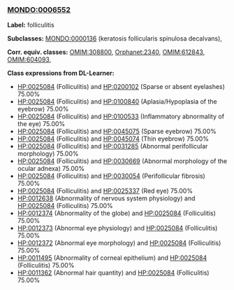 
### [MONDO:0006552](http://purl.obolibrary.org/obo/MONDO_0006552)
**Label:** folliculitis

**Subclasses:** [MONDO:0000136](http://purl.obolibrary.org/obo/MONDO_0000136) (keratosis follicularis spinulosa decalvans), 

**Corr. equiv. classes:** [OMIM:308800](http://purl.obolibrary.org/obo/OMIM_308800), [Orphanet:2340](http://www.orpha.net/ORDO/Orphanet_2340), [OMIM:612843](http://purl.obolibrary.org/obo/OMIM_612843), [OMIM:604093](http://purl.obolibrary.org/obo/OMIM_604093), 

**Class expressions from DL-Learner:**

- [HP:0025084](http://purl.obolibrary.org/obo/HP_0025084) (Folliculitis) and [HP:0200102](http://purl.obolibrary.org/obo/HP_0200102) (Sparse or absent eyelashes) 75.00%
- [HP:0025084](http://purl.obolibrary.org/obo/HP_0025084) (Folliculitis) and [HP:0100840](http://purl.obolibrary.org/obo/HP_0100840) (Aplasia/Hypoplasia of the eyebrow) 75.00%
- [HP:0025084](http://purl.obolibrary.org/obo/HP_0025084) (Folliculitis) and [HP:0100533](http://purl.obolibrary.org/obo/HP_0100533) (Inflammatory abnormality of the eye) 75.00%
- [HP:0025084](http://purl.obolibrary.org/obo/HP_0025084) (Folliculitis) and [HP:0045075](http://purl.obolibrary.org/obo/HP_0045075) (Sparse eyebrow) 75.00%
- [HP:0025084](http://purl.obolibrary.org/obo/HP_0025084) (Folliculitis) and [HP:0045074](http://purl.obolibrary.org/obo/HP_0045074) (Thin eyebrow) 75.00%
- [HP:0025084](http://purl.obolibrary.org/obo/HP_0025084) (Folliculitis) and [HP:0031285](http://purl.obolibrary.org/obo/HP_0031285) (Abnormal perifollicular morphology) 75.00%
- [HP:0025084](http://purl.obolibrary.org/obo/HP_0025084) (Folliculitis) and [HP:0030669](http://purl.obolibrary.org/obo/HP_0030669) (Abnormal morphology of the ocular adnexa) 75.00%
- [HP:0025084](http://purl.obolibrary.org/obo/HP_0025084) (Folliculitis) and [HP:0030054](http://purl.obolibrary.org/obo/HP_0030054) (Perifollicular fibrosis) 75.00%
- [HP:0025084](http://purl.obolibrary.org/obo/HP_0025084) (Folliculitis) and [HP:0025337](http://purl.obolibrary.org/obo/HP_0025337) (Red eye) 75.00%
- [HP:0012638](http://purl.obolibrary.org/obo/HP_0012638) (Abnormality of nervous system physiology) and [HP:0025084](http://purl.obolibrary.org/obo/HP_0025084) (Folliculitis) 75.00%
- [HP:0012374](http://purl.obolibrary.org/obo/HP_0012374) (Abnormality of the globe) and [HP:0025084](http://purl.obolibrary.org/obo/HP_0025084) (Folliculitis) 75.00%
- [HP:0012373](http://purl.obolibrary.org/obo/HP_0012373) (Abnormal eye physiology) and [HP:0025084](http://purl.obolibrary.org/obo/HP_0025084) (Folliculitis) 75.00%
- [HP:0012372](http://purl.obolibrary.org/obo/HP_0012372) (Abnormal eye morphology) and [HP:0025084](http://purl.obolibrary.org/obo/HP_0025084) (Folliculitis) 75.00%
- [HP:0011495](http://purl.obolibrary.org/obo/HP_0011495) (Abnormality of corneal epithelium) and [HP:0025084](http://purl.obolibrary.org/obo/HP_0025084) (Folliculitis) 75.00%
- [HP:0011362](http://purl.obolibrary.org/obo/HP_0011362) (Abnormal hair quantity) and [HP:0025084](http://purl.obolibrary.org/obo/HP_0025084) (Folliculitis) 75.00%


